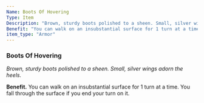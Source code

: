 ```yaml
---
Name: Boots Of Hovering
Type: Item
Description: "Brown, sturdy boots polished to a sheen. Small, silver wings adorn the heels."
Benefit: "You can walk on an insubstantial surface for 1 turn at a time. You fall through the surface if you end your turn on it."
item_type: "Armor"
---
```


### Boots Of Hovering

_Brown, sturdy boots polished to a sheen. Small, silver wings adorn the heels._

**Benefit.** You can walk on an insubstantial surface for 1 turn at a time. You fall through the surface if you end your turn on it.

